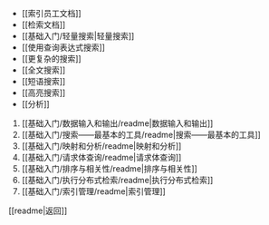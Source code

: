 - [[索引员工文档]]
- [[检索文档]]
- [[基础入门/轻量搜索|轻量搜索]]
- [[使用查询表达式搜索]]
- [[更复杂的搜索]]
- [[全文搜索]]
- [[短语搜索]]
- [[高亮搜索]]
- [[分析]]
1. [[基础入门/数据输入和输出/readme|数据输入和输出]]
2. [[基础入门/搜索——最基本的工具/readme|搜索——最基本的工具]]
3. [[基础入门/映射和分析/readme|映射和分析]]
4. [[基础入门/请求体查询/readme|请求体查询]]
5. [[基础入门/排序与相关性/readme|排序与相关性]]
6. [[基础入门/执行分布式检索/readme|执行分布式检索]]
7. [[基础入门/索引管理/readme|索引管理]]

[[readme|返回]]